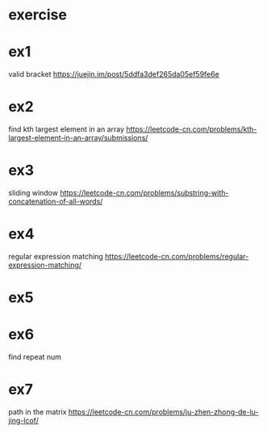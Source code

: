# exercise

# ex1
valid bracket 
https://juejin.im/post/5ddfa3def265da05ef59fe6e

# ex2 
find kth largest element in an array
https://leetcode-cn.com/problems/kth-largest-element-in-an-array/submissions/

# ex3 
sliding window
https://leetcode-cn.com/problems/substring-with-concatenation-of-all-words/

# ex4 
regular expression matching
https://leetcode-cn.com/problems/regular-expression-matching/

# ex5 

# ex6
find repeat num

# ex7
path in the matrix
https://leetcode-cn.com/problems/ju-zhen-zhong-de-lu-jing-lcof/

